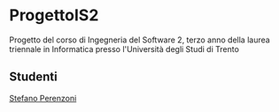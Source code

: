 # ProgettoIS2

Progetto del corso di Ingegneria del Software 2, terzo anno della laurea triennale in Informatica presso l'Università degli Studi di Trento

## Studenti

[Stefano Perenzoni](mailto:stefano.perenzoni@studenti.unitn.it)
